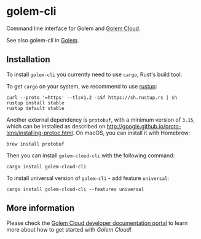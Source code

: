 # golem-cli

Command line interface for Golem and [Golem Cloud](https://golem.cloud).

See also golem-cli in [Golem](https://github.com/golemcloud/golem).

## Installation

To install `golem-cli` you currently need to use `cargo`, Rust's build tool.

To get `cargo` on your system, we recommend to use [rustup](https://rustup.rs/):

```shell
curl --proto '=https' --tlsv1.2 -sSf https://sh.rustup.rs | sh
rustup install stable
rustup default stable
```

Another external dependency is `protobuf`, with a minimum version of `3.15`,
which can be installed as described on http://google.github.io/proto-lens/installing-protoc.html. On macOS, you can install it with Homebrew:

```shell
brew install protobuf
```

Then you can install `golem-cloud-cli` with the following command:

```shell
cargo install golem-cloud-cli
```

To install universal version of `golem-cli` - add feature `universal`:

```shell
cargo install golem-cloud-cli --features universal
```

## More information

Please check the [Golem Cloud developer documentation portal](https://learn.golem.cloud) to learn more about how to get started with _Golem Cloud_!
